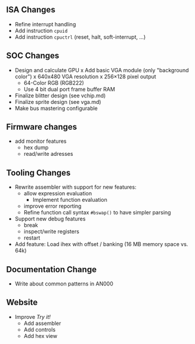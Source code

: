 ## ISA Changes
- Refine interrupt handling
- Add instruction `cpuid`
- Add instruction `cpuctrl` (reset, halt, soft-interrupt, ...)

## SOC Changes
- Design and calculate GPU
  x Add basic VGA module (only "background color")
  x 640x480 VGA resolution
  x 256×128 pixel output
  - 64-Color RGB (RGB222)
  - Use 4 bit dual port frame buffer RAM 
- Finalize blitter design (see vchip.md)
- Finalize sprite design (see vga.md)
- Make bus mastering configurable

## Firmware changes
- add monitor features
  - hex dump
  - read/write adresses

## Tooling Changes
- Rewrite assembler with support for new features:
  - allow expression evaluation
    - Implement function evaluation
  - improve error reporting
  - Refine function call syntax `#bswap()` to have simpler parsing
- Support new debug features
  - break
  - inspect/write registers
  - restart
- Add feature: Load ihex with offset / banking (16 MB memory space vs. 64k)


## Documentation Change
- Write about common patterns in AN000

## Website
- Improve *Try it!*
  - Add assembler
  - Add controls
  - Add hex view